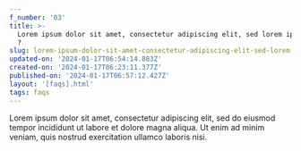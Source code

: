 ```yaml
---
f_number: '03'
title: >-
  Lorem ipsum dolor sit amet, consectetur adipiscing elit, sed lorem ipsum dolor
  ?
slug: lorem-ipsum-dolor-sit-amet-consectetur-adipiscing-elit-sed-lorem-ipsum-dolor
updated-on: '2024-01-17T06:54:14.883Z'
created-on: '2024-01-17T06:23:11.377Z'
published-on: '2024-01-17T06:57:12.427Z'
layout: '[faqs].html'
tags: faqs
---
```


Lorem ipsum dolor sit amet, consectetur adipiscing elit, sed do eiusmod tempor incididunt ut labore et dolore magna aliqua. Ut enim ad minim veniam, quis nostrud exercitation ullamco laboris nisi.
